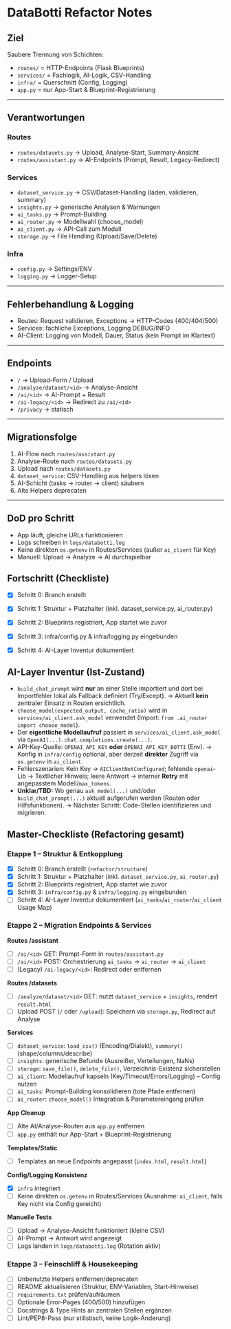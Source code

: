 # DataBotti Refactor Notes

## Ziel
Saubere Trennung von Schichten:
- `routes/` = HTTP-Endpoints (Flask Blueprints)
- `services/` = Fachlogik, AI-Logik, CSV-Handling
- `infra/` = Querschnitt (Config, Logging)
- `app.py` = nur App-Start & Blueprint-Registrierung

---

## Verantwortungen

### Routes
- `routes/datasets.py` → Upload, Analyse-Start, Summary-Ansicht
- `routes/assistant.py` → AI-Endpoints (Prompt, Result, Legacy-Redirect)

### Services
- `dataset_service.py` → CSV/Dataset-Handling (laden, validieren, summary)
- `insights.py` → generische Analysen & Warnungen
- `ai_tasks.py` → Prompt-Building
- `ai_router.py` → Modellwahl (choose_model)
- `ai_client.py` → API-Call zum Modell
- `storage.py` → File Handling (Upload/Save/Delete)

### Infra
- `config.py` → Settings/ENV
- `logging.py` → Logger-Setup

---

## Fehlerbehandlung & Logging
- Routes: Request validieren, Exceptions → HTTP-Codes (400/404/500)
- Services: fachliche Exceptions, Logging DEBUG/INFO
- AI-Client: Logging von Modell, Dauer, Status (kein Prompt im Klartext)

---

## Endpoints
- `/` → Upload-Form / Upload
- `/analyze/dataset/<id>` → Analyse-Ansicht
- `/ai/<id>` → AI-Prompt + Result
- `/ai-legacy/<id>` → Redirect zu `/ai/<id>`
- `/privacy` → statisch

---

## Migrationsfolge
1. AI-Flow nach `routes/assistant.py`
2. Analyse-Route nach `routes/datasets.py`
3. Upload nach `routes/datasets.py`
4. `dataset_service`: CSV-Handling aus helpers lösen
5. AI-Schicht (tasks → router → client) säubern
6. Alte Helpers deprecaten

---

## DoD pro Schritt
- App läuft, gleiche URLs funktionieren
- Logs schreiben in `logs/databotti.log`
- Keine direkten `os.getenv` in Routes/Services (außer `ai_client` für Key)
- Manuell: Upload → Analyze → AI durchspielbar

## Fortschritt (Checkliste)
- [x] Schritt 0: Branch erstellt
- [x] Schritt 1: Struktur + Platzhalter (inkl. dataset_service.py, ai_router.py)
- [x] Schritt 2: Blueprints registriert, App startet wie zuvor
- [x] Schritt 3: infra/config.py & infra/logging.py eingebunden
- [x] Schritt 4: AI-Layer Inventur dokumentiert


## AI-Layer Inventur (Ist-Zustand)
- `build_chat_prompt` wird **nur** an einer Stelle importiert und dort bei Importfehler lokal als Fallback definiert (Try/Except). → Aktuell **kein** zentraler Einsatz in Routen ersichtlich.
- `choose_model(expected_output, cache_ratio)` wird in `services/ai_client.ask_model` verwendet (Import: `from .ai_router import choose_model`).
- Der **eigentliche Modellaufruf** passiert in `services/ai_client.ask_model` via `OpenAI(...).chat.completions.create(...)`.
- API-Key-Quelle: `OPENAI_API_KEY` **oder** `OPENAI_API_KEY_BOTTI` (Env). → Konfig in `infra/config` optional, aber derzeit **direkter** Zugriff via `os.getenv` in `ai_client`.
- Fehlerszenarien: Kein Key → `AIClientNotConfigured`; fehlende `openai`-Lib → Textlicher Hinweis; leere Antwort → interner **Retry** mit angepasstem Modell/`max_tokens`.
- **Unklar/TBD:** Wo genau `ask_model(...)` und/oder `build_chat_prompt(...)` aktuell aufgerufen werden (Routen oder Hilfsfunktionen). → Nächster Schritt: Code-Stellen identifizieren und migrieren.

## Master-Checkliste (Refactoring gesamt)

### Etappe 1 – Struktur & Entkopplung
- [x] Schritt 0: Branch erstellt (`refactor/structure`)
- [x] Schritt 1: Struktur + Platzhalter (inkl. `dataset_service.py`, `ai_router.py`)
- [x] Schritt 2: Blueprints registriert, App startet wie zuvor
- [x] Schritt 3: `infra/config.py` & `infra/logging.py` eingebunden
- [ ] Schritt 4: AI-Layer Inventur dokumentiert (`ai_tasks`/`ai_router`/`ai_client` Usage Map)

### Etappe 2 – Migration Endpoints & Services
**Routes /assistant**
- [ ] `/ai/<id>` GET: Prompt-Form in `routes/assistant.py`
- [ ] `/ai/<id>` POST: Orchestrierung `ai_tasks` → `ai_router` → `ai_client`
- [ ] (Legacy) `/ai-legacy/<id>`: Redirect oder entfernen

**Routes /datasets**
- [ ] `/analyze/dataset/<id>` GET: nutzt `dataset_service` + `insights`, rendert `result.html`
- [ ] Upload POST (`/` oder `/upload`): Speichern via `storage.py`, Redirect auf Analyse

**Services**
- [ ] `dataset_service`: `load_csv()` (Encoding/Dialekt), `summary()` (shape/columns/describe)
- [ ] `insights`: generische Befunde (Ausreißer, Verteilungen, NaNs)
- [ ] `storage`: `save_file()`, `delete_file()`, Verzeichnis-Existenz sicherstellen
- [ ] `ai_client`: Modellaufruf kapseln (Key/Timeout/Errors/Logging) – Config nutzen
- [ ] `ai_tasks`: Prompt-Building konsolidieren (tote Pfade entfernen)
- [ ] `ai_router`: `choose_model()` Integration & Parametereingang prüfen

**App Cleanup**
- [ ] Alte AI/Analyse-Routen aus `app.py` entfernen
- [ ] `app.py` enthält nur App-Start + Blueprint-Registrierung

**Templates/Static**
- [ ] Templates an neue Endpoints angepasst (`index.html`, `result.html`)

**Config/Logging Konsistenz**
- [x] `infra` integriert
- [ ] Keine direkten `os.getenv` in Routes/Services (Ausnahme: `ai_client`, falls Key nicht via Config gereicht)

**Manuelle Tests**
- [ ] Upload → Analyse-Ansicht funktioniert (kleine CSV)
- [ ] AI-Prompt → Antwort wird angezeigt
- [ ] Logs landen in `logs/databotti.log` (Rotation aktiv)

### Etappe 3 – Feinschliff & Housekeeping
- [ ] Unbenutzte Helpers entfernen/deprecaten
- [ ] README aktualisieren (Struktur, ENV-Variablen, Start-Hinweise)
- [ ] `requirements.txt` prüfen/aufräumen
- [ ] Optionale Error-Pages (400/500) hinzufügen
- [ ] Docstrings & Type Hints an zentralen Stellen ergänzen
- [ ] Lint/PEP8-Pass (nur stilistisch, keine Logik-Änderung)